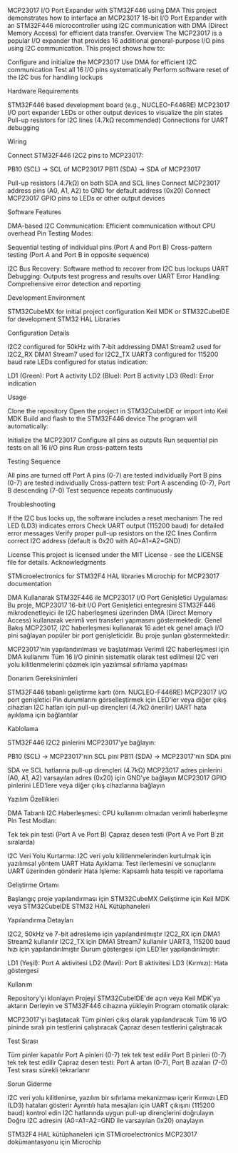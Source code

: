 MCP23017 I/O Port Expander with STM32F446 using DMA
This project demonstrates how to interface an MCP23017 16-bit I/O Port Expander with an STM32F446 microcontroller using I2C communication with DMA (Direct Memory Access) for efficient data transfer.
Overview
The MCP23017 is a popular I/O expander that provides 16 additional general-purpose I/O pins using I2C communication. This project shows how to:

Configure and initialize the MCP23017
Use DMA for efficient I2C communication
Test all 16 I/O pins systematically
Perform software reset of the I2C bus for handling lockups

Hardware Requirements

STM32F446 based development board (e.g., NUCLEO-F446RE)
MCP23017 I/O port expander
LEDs or other output devices to visualize the pin states
Pull-up resistors for I2C lines (4.7kΩ recommended)
Connections for UART debugging

Wiring

Connect STM32F446 I2C2 pins to MCP23017:

PB10 (SCL) → SCL of MCP23017
PB11 (SDA) → SDA of MCP23017


Pull-up resistors (4.7kΩ) on both SDA and SCL lines
Connect MCP23017 address pins (A0, A1, A2) to GND for default address (0x20)
Connect MCP23017 GPIO pins to LEDs or other output devices

Software Features

DMA-based I2C Communication: Efficient communication without CPU overhead
Pin Testing Modes:

Sequential testing of individual pins (Port A and Port B)
Cross-pattern testing (Port A and Port B in opposite sequence)


I2C Bus Recovery: Software method to recover from I2C bus lockups
UART Debugging: Outputs test progress and results over UART
Error Handling: Comprehensive error detection and reporting

Development Environment

STM32CubeMX for initial project configuration
Keil MDK or STM32CubeIDE for development
STM32 HAL Libraries

Configuration Details

I2C2 configured for 50kHz with 7-bit addressing
DMA1 Stream2 used for I2C2_RX
DMA1 Stream7 used for I2C2_TX
UART3 configured for 115200 baud rate
LEDs configured for status indication:

LD1 (Green): Port A activity
LD2 (Blue): Port B activity
LD3 (Red): Error indication



Usage

Clone the repository
Open the project in STM32CubeIDE or import into Keil MDK
Build and flash to the STM32F446 device
The program will automatically:

Initialize the MCP23017
Configure all pins as outputs
Run sequential pin tests on all 16 I/O pins
Run cross-pattern tests



Testing Sequence

All pins are turned off
Port A pins (0-7) are tested individually
Port B pins (0-7) are tested individually
Cross-pattern test: Port A ascending (0-7), Port B descending (7-0)
Test sequence repeats continuously

Troubleshooting

If the I2C bus locks up, the software includes a reset mechanism
The red LED (LD3) indicates errors
Check UART output (115200 baud) for detailed error messages
Verify proper pull-up resistors on the I2C lines
Confirm correct I2C address (default is 0x20 with A0=A1=A2=GND)

License
This project is licensed under the MIT License - see the LICENSE file for details.
Acknowledgments

STMicroelectronics for STM32F4 HAL libraries
Microchip for MCP23017 documentation


DMA Kullanarak STM32F446 ile MCP23017 I/O Port Genişletici Uygulaması
Bu proje, MCP23017 16-bit I/O Port Genişletici entegresini STM32F446 mikrodenetleyici ile I2C haberleşmesi üzerinden DMA (Direct Memory Access) kullanarak verimli veri transferi yapmasını göstermektedir.
Genel Bakış
MCP23017, I2C haberleşmesi kullanarak 16 adet ek genel amaçlı I/O pini sağlayan popüler bir port genişleticidir. Bu proje şunları göstermektedir:

MCP23017'nin yapılandırılması ve başlatılması
Verimli I2C haberleşmesi için DMA kullanımı
Tüm 16 I/O pininin sistematik olarak test edilmesi
I2C veri yolu kilitlenmelerini çözmek için yazılımsal sıfırlama yapılması

Donanım Gereksinimleri

STM32F446 tabanlı geliştirme kartı (örn. NUCLEO-F446RE)
MCP23017 I/O port genişletici
Pin durumlarını görselleştirmek için LED'ler veya diğer çıkış cihazları
I2C hatları için pull-up dirençleri (4.7kΩ önerilir)
UART hata ayıklama için bağlantılar

Kablolama

STM32F446 I2C2 pinlerini MCP23017'ye bağlayın:

PB10 (SCL) → MCP23017'nin SCL pini
PB11 (SDA) → MCP23017'nin SDA pini


SDA ve SCL hatlarına pull-up dirençleri (4.7kΩ)
MCP23017 adres pinlerini (A0, A1, A2) varsayılan adres (0x20) için GND'ye bağlayın
MCP23017 GPIO pinlerini LED'lere veya diğer çıkış cihazlarına bağlayın

Yazılım Özellikleri

DMA Tabanlı I2C Haberleşmesi: CPU kullanımı olmadan verimli haberleşme
Pin Test Modları:

Tek tek pin testi (Port A ve Port B)
Çapraz desen testi (Port A ve Port B zıt sıralarda)


I2C Veri Yolu Kurtarma: I2C veri yolu kilitlenmelerinden kurtulmak için yazılımsal yöntem
UART Hata Ayıklama: Test ilerlemesini ve sonuçlarını UART üzerinden gönderir
Hata İşleme: Kapsamlı hata tespiti ve raporlama

Geliştirme Ortamı

Başlangıç proje yapılandırması için STM32CubeMX
Geliştirme için Keil MDK veya STM32CubeIDE
STM32 HAL Kütüphaneleri

Yapılandırma Detayları

I2C2, 50kHz ve 7-bit adresleme için yapılandırılmıştır
I2C2_RX için DMA1 Stream2 kullanılır
I2C2_TX için DMA1 Stream7 kullanılır
UART3, 115200 baud hızı için yapılandırılmıştır
Durum göstergesi için LED'ler yapılandırılmıştır:

LD1 (Yeşil): Port A aktivitesi
LD2 (Mavi): Port B aktivitesi
LD3 (Kırmızı): Hata göstergesi



Kullanım

Repository'yi klonlayın
Projeyi STM32CubeIDE'de açın veya Keil MDK'ya aktarın
Derleyin ve STM32F446 cihazına yükleyin
Program otomatik olarak:

MCP23017'yi başlatacak
Tüm pinleri çıkış olarak yapılandıracak
Tüm 16 I/O pininde sıralı pin testlerini çalıştıracak
Çapraz desen testlerini çalıştıracak



Test Sırası

Tüm pinler kapatılır
Port A pinleri (0-7) tek tek test edilir
Port B pinleri (0-7) tek tek test edilir
Çapraz desen testi: Port A artan (0-7), Port B azalan (7-0)
Test sırası sürekli tekrarlanır

Sorun Giderme

I2C veri yolu kilitlenirse, yazılım bir sıfırlama mekanizması içerir
Kırmızı LED (LD3) hataları gösterir
Ayrıntılı hata mesajları için UART çıkışını (115200 baud) kontrol edin
I2C hatlarında uygun pull-up dirençlerini doğrulayın
Doğru I2C adresini (A0=A1=A2=GND ile varsayılan 0x20) onaylayın



STM32F4 HAL kütüphaneleri için STMicroelectronics
MCP23017 dokümantasyonu için Microchip
